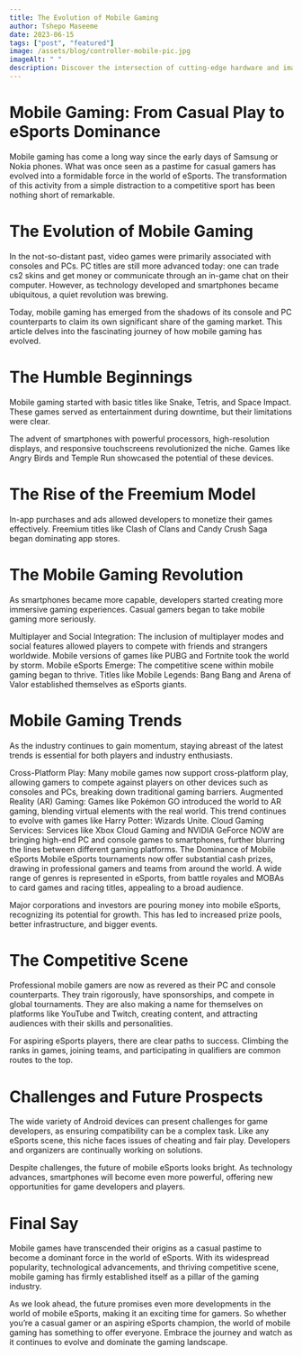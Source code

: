 ```yaml
---
title: The Evolution of Mobile Gaming
author: Tshepo Maseeme
date: 2023-06-15
tags: ["post", "featured"]
image: /assets/blog/controller-mobile-pic.jpg
imageAlt: " "
description: Discover the intersection of cutting-edge hardware and imaginative game design, painting a vivid picture of the immersive worlds waiting to be unlocked at your fingertips. Dive into the realm of augmented reality as we unravel how this technology is poised to revolutionize mobile gaming, blurring the lines between the virtual and the real.
---
```


<h1>Mobile Gaming: From Casual Play to eSports Dominance</h1>
Mobile gaming has come a long way since the early days of Samsung or Nokia phones. What was once seen as a pastime for casual gamers has evolved into a formidable force in the world of eSports. The transformation of this activity from a simple distraction to a competitive sport has been nothing short of remarkable. 

<h1>The Evolution of Mobile Gaming</h1>
In the not-so-distant past, video games were primarily associated with consoles and PCs. PC titles are still more advanced today: one can trade cs2 skins and get money or communicate through an in-game chat on their computer. However, as technology developed and smartphones became ubiquitous, a quiet revolution was brewing. 

Today, mobile gaming has emerged from the shadows of its console and PC counterparts to claim its own significant share of the gaming market. This article delves into the fascinating journey of how mobile gaming has evolved.

<h1>The Humble Beginnings</h1>
Mobile gaming started with basic titles like Snake, Tetris, and Space Impact. These games served as entertainment during downtime, but their limitations were clear.

The advent of smartphones with powerful processors, high-resolution displays, and responsive touchscreens revolutionized the niche. Games like Angry Birds and Temple Run showcased the potential of these devices.

<h1>The Rise of the Freemium Model</h1>
In-app purchases and ads allowed developers to monetize their games effectively. Freemium titles like Clash of Clans and Candy Crush Saga began dominating app stores.

<h1>The Mobile Gaming Revolution</h1>
As smartphones became more capable, developers started creating more immersive gaming experiences. Casual gamers began to take mobile gaming more seriously.

Multiplayer and Social Integration: The inclusion of multiplayer modes and social features allowed players to compete with friends and strangers worldwide. Mobile versions of games like PUBG and Fortnite took the world by storm.
Mobile eSports Emerge: The competitive scene within mobile gaming began to thrive. Titles like Mobile Legends: Bang Bang and Arena of Valor established themselves as eSports giants.

<h1>Mobile Gaming Trends</h1>
As the industry continues to gain momentum, staying abreast of the latest trends is essential for both players and industry enthusiasts.

Cross-Platform Play: Many mobile games now support cross-platform play, allowing gamers to compete against players on other devices such as consoles and PCs, breaking down traditional gaming barriers.
Augmented Reality (AR) Gaming: Games like Pokémon GO introduced the world to AR gaming, blending virtual elements with the real world. This trend continues to evolve with games like Harry Potter: Wizards Unite.
Cloud Gaming Services: Services like Xbox Cloud Gaming and NVIDIA GeForce NOW are bringing high-end PC and console games to smartphones, further blurring the lines between different gaming platforms.
The Dominance of Mobile eSports
Mobile eSports tournaments now offer substantial cash prizes, drawing in professional gamers and teams from around the world. A wide range of genres is represented in eSports, from battle royales and MOBAs to card games and racing titles, appealing to a broad audience.

Major corporations and investors are pouring money into mobile eSports, recognizing its potential for growth. This has led to increased prize pools, better infrastructure, and bigger events.

<h1>The Competitive Scene</h1>

Professional mobile gamers are now as revered as their PC and console counterparts. They train rigorously, have sponsorships, and compete in global tournaments. They are also making a name for themselves on platforms like YouTube and Twitch, creating content, and attracting audiences with their skills and personalities.

For aspiring eSports players, there are clear paths to success. Climbing the ranks in games, joining teams, and participating in qualifiers are common routes to the top.

<h1>Challenges and Future Prospects</h1>

The wide variety of Android devices can present challenges for game developers, as ensuring compatibility can be a complex task. Like any eSports scene, this niche faces issues of cheating and fair play. Developers and organizers are continually working on solutions.

Despite challenges, the future of mobile eSports looks bright. As technology advances, smartphones will become even more powerful, offering new opportunities for game developers and players.

<h1>Final Say</h1>

Mobile games have transcended their origins as a casual pastime to become a dominant force in the world of eSports. With its widespread popularity, technological advancements, and thriving competitive scene, mobile gaming has firmly established itself as a pillar of the gaming industry. 

As we look ahead, the future promises even more developments in the world of mobile eSports, making it an exciting time for gamers. So whether you’re a casual gamer or an aspiring eSports champion, the world of mobile gaming has something to offer everyone. Embrace the journey and watch as it continues to evolve and dominate the gaming landscape.